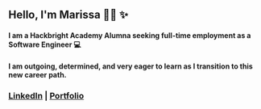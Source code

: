 
<!-- This is a README.md for my GitHub page -->

## Hello, I'm Marissa 👋🏽 :sparkles: 

#### I am a Hackbright Academy Alumna seeking full-time employment as a Software Engineer 💻 

#### I am outgoing, determined, and very eager to learn as I transition to this new career path.



### [LinkedIn](https://www.linkedin.com/in/marissa-aguilera/) | [Portfolio](https://meaguileraa.github.io/Portfolio/)